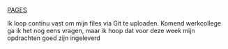 [PAGES](https://mariekevanmaanen.github.io/dataprocessing/)

Ik loop continu vast om mijn files via Git te uploaden.
Komend werkcollege ga ik het nog eens vragen, maar ik hoop dat voor deze week mijn opdrachten goed zijn ingeleverd
